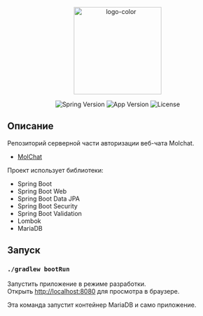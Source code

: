 <p align="center">
      <img src="https://i.ibb.co/z4DS2KG/logo-color.png" alt="logo-color" width="200">
</p>
<p align="center">
   <img src="https://img.shields.io/badge/Spring%20ver-3.1.1-informational" alt="Spring Version">
   <img src="https://img.shields.io/badge/App%20ver-0.1-blueviolet" alt="App Version">
   <img src="https://img.shields.io/badge/license-MIT-green" alt="License">
</p>

## Описание
Репозиторий серверной части авторизации веб-чата Molchat.
- [MolChat](https://github.com/ArkhamX2/web-chat)

Проект использует библиотеки:
- Spring Boot
- Spring Boot Web
- Spring Boot Data JPA
- Spring Boot Security
- Spring Boot Validation
- Lombok
- MariaDB

## Запуск
### `./gradlew bootRun`

Запустить приложение в режиме разработки.\
Открыть [http://localhost:8080](http://localhost:8080) для просмотра в браузере.

Эта команда запустит контейнер MariaDB и само приложение.
